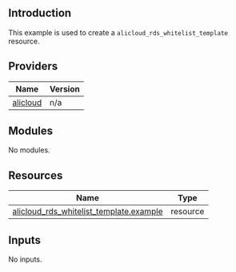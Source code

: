 ## Introduction

This example is used to create a `alicloud_rds_whitelist_template` resource.

<!-- BEGIN_TF_DOCS -->
## Providers

| Name | Version |
|------|---------|
| <a name="provider_alicloud"></a> [alicloud](#provider\_alicloud) | n/a |

## Modules

No modules.

## Resources

| Name | Type |
|------|------|
| [alicloud_rds_whitelist_template.example](https://registry.terraform.io/providers/aliyun/alicloud/latest/docs/resources/rds_whitelist_template) | resource |

## Inputs

No inputs.
<!-- END_TF_DOCS -->
